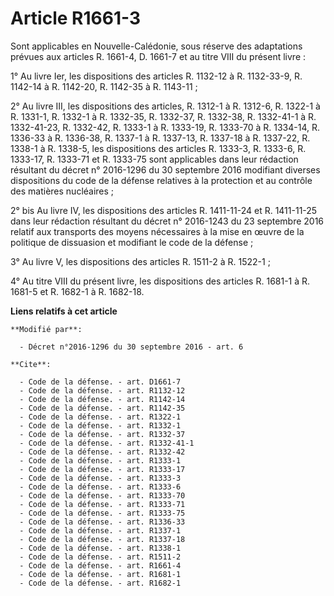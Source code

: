 # Article R1661-3

Sont applicables en Nouvelle-Calédonie, sous réserve des adaptations prévues aux articles R. 1661-4, D. 1661-7 et au titre
VIII du présent livre : 

1° Au livre Ier, les dispositions des articles R. 1132-12 à R. 1132-33-9, R. 1142-14 à R. 1142-20, R. 1142-35 à R. 1143-11 ; 

2° Au livre III, les dispositions des articles, R. 1312-1 à R. 1312-6, R. 1322-1 à R. 1331-1, R. 1332-1 à R. 1332-35, R.
1332-37, R. 1332-38, R. 1332-41-1 à R. 1332-41-23, R. 1332-42, R. 1333-1 à R. 1333-19, R. 1333-70 à R. 1334-14, R. 1336-33 à
R. 1336-38, R. 1337-1 à R. 1337-13, R. 1337-18 à R. 1337-22, R. 1338-1 à R. 1338-5, les dispositions des articles R. 1333-3,
R. 1333-6, R. 1333-17, R. 1333-71 et R. 1333-75 sont applicables dans leur rédaction résultant du décret n° 2016-1296 du 30
septembre 2016 modifiant diverses dispositions du code de la défense relatives à la protection et au contrôle des matières
nucléaires ; 

2° bis Au livre IV, les dispositions des articles R. 1411-11-24 et R. 1411-11-25 dans leur rédaction résultant du décret n°
2016-1243 du 23 septembre 2016 relatif aux transports des moyens nécessaires à la mise en œuvre de la politique de dissuasion
et modifiant le code de la défense ; 

3° Au livre V, les dispositions des articles R. 1511-2 à R. 1522-1 ; 

4° Au titre VIII du présent livre, les dispositions des articles R. 1681-1 à R. 1681-5 et R. 1682-1 à R. 1682-18.

**Liens relatifs à cet article**

	**Modifié par**:

	  - Décret n°2016-1296 du 30 septembre 2016 - art. 6

	**Cite**:

	  - Code de la défense. - art. D1661-7
	  - Code de la défense. - art. R1132-12
	  - Code de la défense. - art. R1142-14
	  - Code de la défense. - art. R1142-35
	  - Code de la défense. - art. R1322-1
	  - Code de la défense. - art. R1332-1
	  - Code de la défense. - art. R1332-37
	  - Code de la défense. - art. R1332-41-1
	  - Code de la défense. - art. R1332-42
	  - Code de la défense. - art. R1333-1
	  - Code de la défense. - art. R1333-17
	  - Code de la défense. - art. R1333-3
	  - Code de la défense. - art. R1333-6
	  - Code de la défense. - art. R1333-70
	  - Code de la défense. - art. R1333-71
	  - Code de la défense. - art. R1333-75
	  - Code de la défense. - art. R1336-33
	  - Code de la défense. - art. R1337-1
	  - Code de la défense. - art. R1337-18
	  - Code de la défense. - art. R1338-1
	  - Code de la défense. - art. R1511-2
	  - Code de la défense. - art. R1661-4
	  - Code de la défense. - art. R1681-1
	  - Code de la défense. - art. R1682-1
